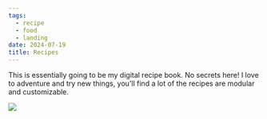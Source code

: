```yaml
---
tags:
  - recipe
  - food
  - landing
date: 2024-07-19
title: Recipes
---
```


This is essentially going to be my digital recipe book. No secrets here! I love to adventure and try new things, you'll find a lot of the recipes are modular and customizable.

![](https://res.cloudinary.com/drwjkxxud/image/upload/v1721090111/spongbob_formula_1_jscx7g.gif)